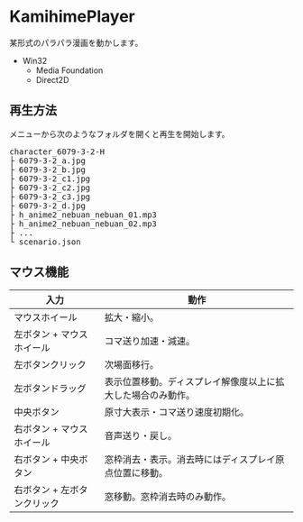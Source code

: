 # KamihimePlayer
某形式のパラパラ漫画を動かします。

- Win32
  - Media Foundation
  - Direct2D

## 再生方法
メニューから次のようなフォルダを開くと再生を開始します。
<pre>
character_6079-3-2-H
├ 6079-3-2_a.jpg
├ 6079-3-2_b.jpg
├ 6079-3-2_c1.jpg
├ 6079-3-2_c2.jpg
├ 6079-3-2_c3.jpg
├ 6079-3-2_d.jpg
├ h_anime2_nebuan_nebuan_01.mp3
├ h_anime2_nebuan_nebuan_02.mp3
├ ...
└ scenario.json
</pre>
## マウス機能
| 入力 | 動作 |
----|---- 
マウスホイール| 拡大・縮小。
左ボタン + マウスホイール| コマ送り加速・減速。
左ボタンクリック| 次場面移行。
左ボタンドラッグ|表示位置移動。ディスプレイ解像度以上に拡大した場合のみ動作。
中央ボタン|原寸大表示・コマ送り速度初期化。
右ボタン + マウスホイール|音声送り・戻し。
右ボタン + 中央ボタン|窓枠消去・表示。消去時にはディスプレイ原点位置に移動。
右ボタン + 左ボタンクリック|窓移動。窓枠消去時のみ動作。
